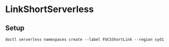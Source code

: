 # LinkShortServerless

## Setup
```
doctl serverless namespaces create --label FUCSShortLink --region syd1
```

